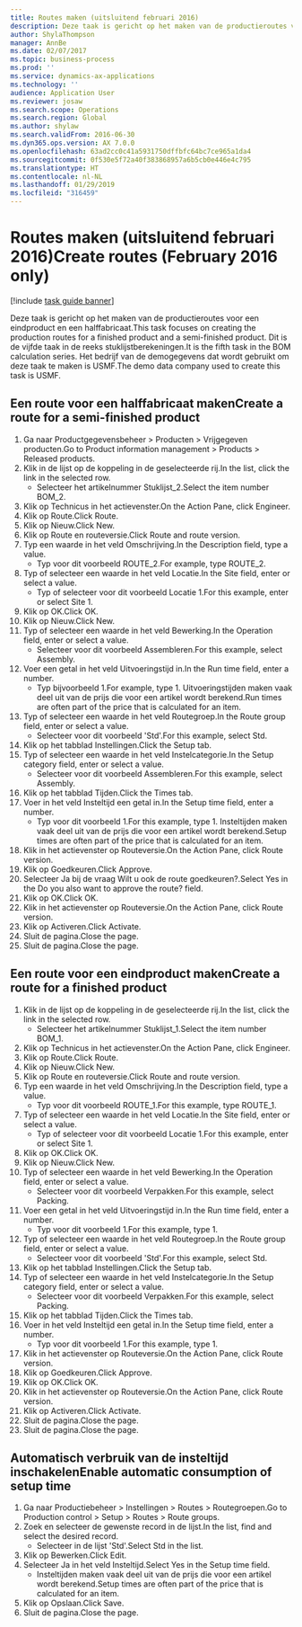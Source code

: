```yaml
---
title: Routes maken (uitsluitend februari 2016)
description: Deze taak is gericht op het maken van de productieroutes voor een eindproduct en een halffabricaat.
author: ShylaThompson
manager: AnnBe
ms.date: 02/07/2017
ms.topic: business-process
ms.prod: ''
ms.service: dynamics-ax-applications
ms.technology: ''
audience: Application User
ms.reviewer: josaw
ms.search.scope: Operations
ms.search.region: Global
ms.author: shylaw
ms.search.validFrom: 2016-06-30
ms.dyn365.ops.version: AX 7.0.0
ms.openlocfilehash: 63ad2cc0c41a5931750dffbfc64bc7ce965a1da4
ms.sourcegitcommit: 0f530e5f72a40f383868957a6b5cb0e446e4c795
ms.translationtype: HT
ms.contentlocale: nl-NL
ms.lasthandoff: 01/29/2019
ms.locfileid: "316459"
---
```

# <a name="create-routes-february-2016-only"></a><span data-ttu-id="c0ec3-103">Routes maken (uitsluitend februari 2016)</span><span class="sxs-lookup"><span data-stu-id="c0ec3-103">Create routes (February 2016 only)</span></span>

[!include [task guide banner](../../includes/task-guide-banner.md)]

<span data-ttu-id="c0ec3-104">Deze taak is gericht op het maken van de productieroutes voor een eindproduct en een halffabricaat.</span><span class="sxs-lookup"><span data-stu-id="c0ec3-104">This task focuses on creating the production routes for a finished product and a semi-finished product.</span></span> <span data-ttu-id="c0ec3-105">Dit is de vijfde taak in de reeks stuklijstberekeningen.</span><span class="sxs-lookup"><span data-stu-id="c0ec3-105">It is the fifth task in the BOM calculation series.</span></span> <span data-ttu-id="c0ec3-106">Het bedrijf van de demogegevens dat wordt gebruikt om deze taak te maken is USMF.</span><span class="sxs-lookup"><span data-stu-id="c0ec3-106">The demo data company used to create this task is USMF.</span></span>


## <a name="create-a-route-for-a-semi-finished-product"></a><span data-ttu-id="c0ec3-107">Een route voor een halffabricaat maken</span><span class="sxs-lookup"><span data-stu-id="c0ec3-107">Create a route for a semi-finished product</span></span>
1. <span data-ttu-id="c0ec3-108">Ga naar Productgegevensbeheer > Producten > Vrijgegeven producten.</span><span class="sxs-lookup"><span data-stu-id="c0ec3-108">Go to Product information management > Products > Released products.</span></span>
2. <span data-ttu-id="c0ec3-109">Klik in de lijst op de koppeling in de geselecteerde rij.</span><span class="sxs-lookup"><span data-stu-id="c0ec3-109">In the list, click the link in the selected row.</span></span>
    * <span data-ttu-id="c0ec3-110">Selecteer het artikelnummer Stuklijst_2.</span><span class="sxs-lookup"><span data-stu-id="c0ec3-110">Select the item number BOM_2.</span></span>  
3. <span data-ttu-id="c0ec3-111">Klik op Technicus in het actievenster.</span><span class="sxs-lookup"><span data-stu-id="c0ec3-111">On the Action Pane, click Engineer.</span></span>
4. <span data-ttu-id="c0ec3-112">Klik op Route.</span><span class="sxs-lookup"><span data-stu-id="c0ec3-112">Click Route.</span></span>
5. <span data-ttu-id="c0ec3-113">Klik op Nieuw.</span><span class="sxs-lookup"><span data-stu-id="c0ec3-113">Click New.</span></span>
6. <span data-ttu-id="c0ec3-114">Klik op Route en routeversie.</span><span class="sxs-lookup"><span data-stu-id="c0ec3-114">Click Route and route version.</span></span>
7. <span data-ttu-id="c0ec3-115">Typ een waarde in het veld Omschrijving.</span><span class="sxs-lookup"><span data-stu-id="c0ec3-115">In the Description field, type a value.</span></span>
    * <span data-ttu-id="c0ec3-116">Typ voor dit voorbeeld ROUTE_2.</span><span class="sxs-lookup"><span data-stu-id="c0ec3-116">For example, type ROUTE_2.</span></span>  
8. <span data-ttu-id="c0ec3-117">Typ of selecteer een waarde in het veld Locatie.</span><span class="sxs-lookup"><span data-stu-id="c0ec3-117">In the Site field, enter or select a value.</span></span>
    * <span data-ttu-id="c0ec3-118">Typ of selecteer voor dit voorbeeld Locatie 1.</span><span class="sxs-lookup"><span data-stu-id="c0ec3-118">For this example, enter or select Site 1.</span></span>  
9. <span data-ttu-id="c0ec3-119">Klik op OK.</span><span class="sxs-lookup"><span data-stu-id="c0ec3-119">Click OK.</span></span>
10. <span data-ttu-id="c0ec3-120">Klik op Nieuw.</span><span class="sxs-lookup"><span data-stu-id="c0ec3-120">Click New.</span></span>
11. <span data-ttu-id="c0ec3-121">Typ of selecteer een waarde in het veld Bewerking.</span><span class="sxs-lookup"><span data-stu-id="c0ec3-121">In the Operation field, enter or select a value.</span></span>
    * <span data-ttu-id="c0ec3-122">Selecteer voor dit voorbeeld Assembleren.</span><span class="sxs-lookup"><span data-stu-id="c0ec3-122">For this example, select Assembly.</span></span>  
12. <span data-ttu-id="c0ec3-123">Voer een getal in het veld Uitvoeringstijd in.</span><span class="sxs-lookup"><span data-stu-id="c0ec3-123">In the Run time field, enter a number.</span></span>
    * <span data-ttu-id="c0ec3-124">Typ bijvoorbeeld 1.</span><span class="sxs-lookup"><span data-stu-id="c0ec3-124">For example, type 1.</span></span> <span data-ttu-id="c0ec3-125">Uitvoeringstijden maken vaak deel uit van de prijs die voor een artikel wordt berekend.</span><span class="sxs-lookup"><span data-stu-id="c0ec3-125">Run times are often part of the price that is calculated for an item.</span></span>  
13. <span data-ttu-id="c0ec3-126">Typ of selecteer een waarde in het veld Routegroep.</span><span class="sxs-lookup"><span data-stu-id="c0ec3-126">In the Route group field, enter or select a value.</span></span>
    * <span data-ttu-id="c0ec3-127">Selecteer voor dit voorbeeld 'Std'.</span><span class="sxs-lookup"><span data-stu-id="c0ec3-127">For this example, select Std.</span></span>  
14. <span data-ttu-id="c0ec3-128">Klik op het tabblad Instellingen.</span><span class="sxs-lookup"><span data-stu-id="c0ec3-128">Click the Setup tab.</span></span>
15. <span data-ttu-id="c0ec3-129">Typ of selecteer een waarde in het veld Instelcategorie.</span><span class="sxs-lookup"><span data-stu-id="c0ec3-129">In the Setup category field, enter or select a value.</span></span>
    * <span data-ttu-id="c0ec3-130">Selecteer voor dit voorbeeld Assembleren.</span><span class="sxs-lookup"><span data-stu-id="c0ec3-130">For this example, select Assembly.</span></span>  
16. <span data-ttu-id="c0ec3-131">Klik op het tabblad Tijden.</span><span class="sxs-lookup"><span data-stu-id="c0ec3-131">Click the Times tab.</span></span>
17. <span data-ttu-id="c0ec3-132">Voer in het veld Insteltijd een getal in.</span><span class="sxs-lookup"><span data-stu-id="c0ec3-132">In the Setup time field, enter a number.</span></span>
    * <span data-ttu-id="c0ec3-133">Typ voor dit voorbeeld 1.</span><span class="sxs-lookup"><span data-stu-id="c0ec3-133">For this example, type 1.</span></span> <span data-ttu-id="c0ec3-134">Insteltijden maken vaak deel uit van de prijs die voor een artikel wordt berekend.</span><span class="sxs-lookup"><span data-stu-id="c0ec3-134">Setup times are often part of the price that is calculated for an item.</span></span>  
18. <span data-ttu-id="c0ec3-135">Klik in het actievenster op Routeversie.</span><span class="sxs-lookup"><span data-stu-id="c0ec3-135">On the Action Pane, click Route version.</span></span>
19. <span data-ttu-id="c0ec3-136">Klik op Goedkeuren.</span><span class="sxs-lookup"><span data-stu-id="c0ec3-136">Click Approve.</span></span>
20. <span data-ttu-id="c0ec3-137">Selecteer Ja bij de vraag Wilt u ook de route goedkeuren?.</span><span class="sxs-lookup"><span data-stu-id="c0ec3-137">Select Yes in the Do you also want to approve the route? field.</span></span>
21. <span data-ttu-id="c0ec3-138">Klik op OK.</span><span class="sxs-lookup"><span data-stu-id="c0ec3-138">Click OK.</span></span>
22. <span data-ttu-id="c0ec3-139">Klik in het actievenster op Routeversie.</span><span class="sxs-lookup"><span data-stu-id="c0ec3-139">On the Action Pane, click Route version.</span></span>
23. <span data-ttu-id="c0ec3-140">Klik op Activeren.</span><span class="sxs-lookup"><span data-stu-id="c0ec3-140">Click Activate.</span></span>
24. <span data-ttu-id="c0ec3-141">Sluit de pagina.</span><span class="sxs-lookup"><span data-stu-id="c0ec3-141">Close the page.</span></span>
25. <span data-ttu-id="c0ec3-142">Sluit de pagina.</span><span class="sxs-lookup"><span data-stu-id="c0ec3-142">Close the page.</span></span>

## <a name="create-a-route-for-a-finished-product"></a><span data-ttu-id="c0ec3-143">Een route voor een eindproduct maken</span><span class="sxs-lookup"><span data-stu-id="c0ec3-143">Create a route for a finished product</span></span>
1. <span data-ttu-id="c0ec3-144">Klik in de lijst op de koppeling in de geselecteerde rij.</span><span class="sxs-lookup"><span data-stu-id="c0ec3-144">In the list, click the link in the selected row.</span></span>
    * <span data-ttu-id="c0ec3-145">Selecteer het artikelnummer Stuklijst_1.</span><span class="sxs-lookup"><span data-stu-id="c0ec3-145">Select the item number BOM_1.</span></span>  
2. <span data-ttu-id="c0ec3-146">Klik op Technicus in het actievenster.</span><span class="sxs-lookup"><span data-stu-id="c0ec3-146">On the Action Pane, click Engineer.</span></span>
3. <span data-ttu-id="c0ec3-147">Klik op Route.</span><span class="sxs-lookup"><span data-stu-id="c0ec3-147">Click Route.</span></span>
4. <span data-ttu-id="c0ec3-148">Klik op Nieuw.</span><span class="sxs-lookup"><span data-stu-id="c0ec3-148">Click New.</span></span>
5. <span data-ttu-id="c0ec3-149">Klik op Route en routeversie.</span><span class="sxs-lookup"><span data-stu-id="c0ec3-149">Click Route and route version.</span></span>
6. <span data-ttu-id="c0ec3-150">Typ een waarde in het veld Omschrijving.</span><span class="sxs-lookup"><span data-stu-id="c0ec3-150">In the Description field, type a value.</span></span>
    * <span data-ttu-id="c0ec3-151">Typ voor dit voorbeeld ROUTE_1.</span><span class="sxs-lookup"><span data-stu-id="c0ec3-151">For this example, type ROUTE_1.</span></span>  
7. <span data-ttu-id="c0ec3-152">Typ of selecteer een waarde in het veld Locatie.</span><span class="sxs-lookup"><span data-stu-id="c0ec3-152">In the Site field, enter or select a value.</span></span>
    * <span data-ttu-id="c0ec3-153">Typ of selecteer voor dit voorbeeld Locatie 1.</span><span class="sxs-lookup"><span data-stu-id="c0ec3-153">For this example, enter or select Site 1.</span></span>  
8. <span data-ttu-id="c0ec3-154">Klik op OK.</span><span class="sxs-lookup"><span data-stu-id="c0ec3-154">Click OK.</span></span>
9. <span data-ttu-id="c0ec3-155">Klik op Nieuw.</span><span class="sxs-lookup"><span data-stu-id="c0ec3-155">Click New.</span></span>
10. <span data-ttu-id="c0ec3-156">Typ of selecteer een waarde in het veld Bewerking.</span><span class="sxs-lookup"><span data-stu-id="c0ec3-156">In the Operation field, enter or select a value.</span></span>
    * <span data-ttu-id="c0ec3-157">Selecteer voor dit voorbeeld Verpakken.</span><span class="sxs-lookup"><span data-stu-id="c0ec3-157">For this example, select Packing.</span></span>  
11. <span data-ttu-id="c0ec3-158">Voer een getal in het veld Uitvoeringstijd in.</span><span class="sxs-lookup"><span data-stu-id="c0ec3-158">In the Run time field, enter a number.</span></span>
    * <span data-ttu-id="c0ec3-159">Typ voor dit voorbeeld 1.</span><span class="sxs-lookup"><span data-stu-id="c0ec3-159">For this example, type 1.</span></span>  
12. <span data-ttu-id="c0ec3-160">Typ of selecteer een waarde in het veld Routegroep.</span><span class="sxs-lookup"><span data-stu-id="c0ec3-160">In the Route group field, enter or select a value.</span></span>
    * <span data-ttu-id="c0ec3-161">Selecteer voor dit voorbeeld 'Std'.</span><span class="sxs-lookup"><span data-stu-id="c0ec3-161">For this example, select Std.</span></span>  
13. <span data-ttu-id="c0ec3-162">Klik op het tabblad Instellingen.</span><span class="sxs-lookup"><span data-stu-id="c0ec3-162">Click the Setup tab.</span></span>
14. <span data-ttu-id="c0ec3-163">Typ of selecteer een waarde in het veld Instelcategorie.</span><span class="sxs-lookup"><span data-stu-id="c0ec3-163">In the Setup category field, enter or select a value.</span></span>
    * <span data-ttu-id="c0ec3-164">Selecteer voor dit voorbeeld Verpakken.</span><span class="sxs-lookup"><span data-stu-id="c0ec3-164">For this example, select Packing.</span></span>  
15. <span data-ttu-id="c0ec3-165">Klik op het tabblad Tijden.</span><span class="sxs-lookup"><span data-stu-id="c0ec3-165">Click the Times tab.</span></span>
16. <span data-ttu-id="c0ec3-166">Voer in het veld Insteltijd een getal in.</span><span class="sxs-lookup"><span data-stu-id="c0ec3-166">In the Setup time field, enter a number.</span></span>
    * <span data-ttu-id="c0ec3-167">Typ voor dit voorbeeld 1.</span><span class="sxs-lookup"><span data-stu-id="c0ec3-167">For this example, type 1.</span></span>  
17. <span data-ttu-id="c0ec3-168">Klik in het actievenster op Routeversie.</span><span class="sxs-lookup"><span data-stu-id="c0ec3-168">On the Action Pane, click Route version.</span></span>
18. <span data-ttu-id="c0ec3-169">Klik op Goedkeuren.</span><span class="sxs-lookup"><span data-stu-id="c0ec3-169">Click Approve.</span></span>
19. <span data-ttu-id="c0ec3-170">Klik op OK.</span><span class="sxs-lookup"><span data-stu-id="c0ec3-170">Click OK.</span></span>
20. <span data-ttu-id="c0ec3-171">Klik in het actievenster op Routeversie.</span><span class="sxs-lookup"><span data-stu-id="c0ec3-171">On the Action Pane, click Route version.</span></span>
21. <span data-ttu-id="c0ec3-172">Klik op Activeren.</span><span class="sxs-lookup"><span data-stu-id="c0ec3-172">Click Activate.</span></span>
22. <span data-ttu-id="c0ec3-173">Sluit de pagina.</span><span class="sxs-lookup"><span data-stu-id="c0ec3-173">Close the page.</span></span>
23. <span data-ttu-id="c0ec3-174">Sluit de pagina.</span><span class="sxs-lookup"><span data-stu-id="c0ec3-174">Close the page.</span></span>

## <a name="enable-automatic-consumption-of-setup-time"></a><span data-ttu-id="c0ec3-175">Automatisch verbruik van de insteltijd inschakelen</span><span class="sxs-lookup"><span data-stu-id="c0ec3-175">Enable automatic consumption of setup time</span></span>
1. <span data-ttu-id="c0ec3-176">Ga naar Productiebeheer > Instellingen > Routes > Routegroepen.</span><span class="sxs-lookup"><span data-stu-id="c0ec3-176">Go to Production control > Setup > Routes > Route groups.</span></span>
2. <span data-ttu-id="c0ec3-177">Zoek en selecteer de gewenste record in de lijst.</span><span class="sxs-lookup"><span data-stu-id="c0ec3-177">In the list, find and select the desired record.</span></span>
    * <span data-ttu-id="c0ec3-178">Selecteer in de lijst 'Std'.</span><span class="sxs-lookup"><span data-stu-id="c0ec3-178">Select Std in the list.</span></span>  
3. <span data-ttu-id="c0ec3-179">Klik op Bewerken.</span><span class="sxs-lookup"><span data-stu-id="c0ec3-179">Click Edit.</span></span>
4. <span data-ttu-id="c0ec3-180">Selecteer Ja in het veld Insteltijd.</span><span class="sxs-lookup"><span data-stu-id="c0ec3-180">Select Yes in the Setup time field.</span></span>
    * <span data-ttu-id="c0ec3-181">Insteltijden maken vaak deel uit van de prijs die voor een artikel wordt berekend.</span><span class="sxs-lookup"><span data-stu-id="c0ec3-181">Setup times are often part of the price that is calculated for an item.</span></span>  
5. <span data-ttu-id="c0ec3-182">Klik op Opslaan.</span><span class="sxs-lookup"><span data-stu-id="c0ec3-182">Click Save.</span></span>
6. <span data-ttu-id="c0ec3-183">Sluit de pagina.</span><span class="sxs-lookup"><span data-stu-id="c0ec3-183">Close the page.</span></span>

